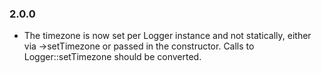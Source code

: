 ### 2.0.0

- The timezone is now set per Logger instance and not statically, either
  via ->setTimezone or passed in the constructor. Calls to Logger::setTimezone
  should be converted.
